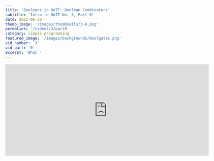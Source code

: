 ```yaml
---
title: 'Booleans in HoTT: Boolean Combinators'
subtitle: 'Intro to HoTT No. 3, Part 0'
date: 2022-06-20
thumb_image: '/images/thumbnails/3-0.png'
permalink: '/videos/3/part0'
category: simple programming
featured_image: '/images/backgrounds/boolgates.png'
vid_number: '3'
vid_part: '0'
excerpt: 'What '
---
```


<iframe src="https://www.youtube.com/embed/QWgjTdyGh2M" width="640" height="288" frameborder="0" webkitallowfullscreen mozallowfullscreen allowfullscreen></iframe>
